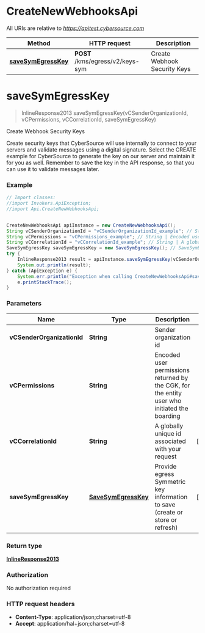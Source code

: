 # CreateNewWebhooksApi

All URIs are relative to *https://apitest.cybersource.com*

Method | HTTP request | Description
------------- | ------------- | -------------
[**saveSymEgressKey**](CreateNewWebhooksApi.md#saveSymEgressKey) | **POST** /kms/egress/v2/keys-sym | Create Webhook Security Keys


<a name="saveSymEgressKey"></a>
# **saveSymEgressKey**
> InlineResponse2013 saveSymEgressKey(vCSenderOrganizationId, vCPermissions, vCCorrelationId, saveSymEgressKey)

Create Webhook Security Keys

Create security keys that CyberSource will use internally to connect to your servers and validate messages using a digital signature.  Select the CREATE example for CyberSource to generate the key on our server and maintain it for you as well. Remember to save the key in the API response, so that you can use it to validate messages later. 

### Example
```java
// Import classes:
//import Invokers.ApiException;
//import Api.CreateNewWebhooksApi;


CreateNewWebhooksApi apiInstance = new CreateNewWebhooksApi();
String vCSenderOrganizationId = "vCSenderOrganizationId_example"; // String | Sender organization id
String vCPermissions = "vCPermissions_example"; // String | Encoded user permissions returned by the CGK, for the entity user who initiated the boarding
String vCCorrelationId = "vCCorrelationId_example"; // String | A globally unique id associated with your request
SaveSymEgressKey saveSymEgressKey = new SaveSymEgressKey(); // SaveSymEgressKey | Provide egress Symmetric key information to save (create or store or refresh)
try {
    InlineResponse2013 result = apiInstance.saveSymEgressKey(vCSenderOrganizationId, vCPermissions, vCCorrelationId, saveSymEgressKey);
    System.out.println(result);
} catch (ApiException e) {
    System.err.println("Exception when calling CreateNewWebhooksApi#saveSymEgressKey");
    e.printStackTrace();
}
```

### Parameters

Name | Type | Description  | Notes
------------- | ------------- | ------------- | -------------
 **vCSenderOrganizationId** | **String**| Sender organization id |
 **vCPermissions** | **String**| Encoded user permissions returned by the CGK, for the entity user who initiated the boarding |
 **vCCorrelationId** | **String**| A globally unique id associated with your request | [optional]
 **saveSymEgressKey** | [**SaveSymEgressKey**](SaveSymEgressKey.md)| Provide egress Symmetric key information to save (create or store or refresh) | [optional]

### Return type

[**InlineResponse2013**](InlineResponse2013.md)

### Authorization

No authorization required

### HTTP request headers

 - **Content-Type**: application/json;charset=utf-8
 - **Accept**: application/hal+json;charset=utf-8

